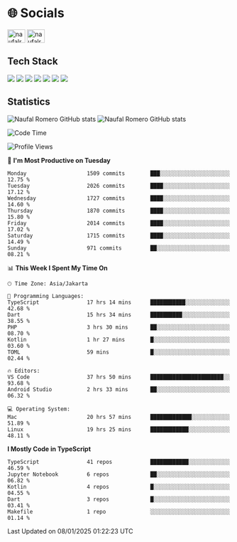 <h1 align="">🌐 Socials</h1>
<p align="left">
<a href="https://linkedin.com/in/naufal-romero-putra-pratama-9ab816177/" target="blank"><img align="center" src="https://raw.githubusercontent.com/rahuldkjain/github-profile-readme-generator/master/src/images/icons/Social/linked-in-alt.svg" alt="naufalromero" height="30" width="40" /></a>
<a href="https://instagram.com/naufalromero" target="blank"><img align="center" src="https://raw.githubusercontent.com/rahuldkjain/github-profile-readme-generator/master/src/images/icons/Social/instagram.svg" alt="naufalromero" height="30" width="40" /></a>
</p>


<h2 align="">Tech Stack</h2>
<div align="">
  <img src="https://img.shields.io/badge/next.js-000000?style=for-the-badge&logo=nextdotjs&logoColor=white"/>
 <img src="https://img.shields.io/badge/typescript-%23007ACC.svg?style=for-the-badge&logo=typescript&logoColor=white"/>
 <img src="https://img.shields.io/badge/react-%2320232a.svg?style=for-the-badge&logo=react&logoColor=%2361DAFB"/>
 <img src="https://img.shields.io/badge/tailwindcss-%2338B2AC.svg?style=for-the-badge&logo=tailwind-css&logoColor=white"/>
 <img src="https://img.shields.io/badge/Prisma-3982CE?style=for-the-badge&logo=Prisma&logoColor=white"/>
 <img src="https://img.shields.io/badge/javascript-%23323330.svg?style=for-the-badge&logo=javascript&logoColor=%23F7DF1E"/>
 <img src="https://img.shields.io/badge/java-%23ED8B00.svg?style=for-the-badge&logo=openjdk&logoColor=white"/>
</div>


<h2 align="">Statistics</h2>
<div align="">
<img src="https://github-readme-stats-xi-nine-74.vercel.app/api?username=romves&show_icons=true&theme=tokyonight&include_all_commits=true&count_private=true" alt="Naufal Romero GitHub stats"/>
<img src="https://github-readme-stats-xi-nine-74.vercel.app/api/top-langs/?username=romves&theme=tokyonight&hide_border=false&include_all_commits=true&count_private=true&layout=compact" alt="Naufal Romero GitHub stats"/>
</div>

<!--START_SECTION:waka-->
![Code Time](http://img.shields.io/badge/Code%20Time-1%2C894%20hrs%206%20mins-blue)

![Profile Views](http://img.shields.io/badge/Profile%20Views-3-blue)

📅 **I'm Most Productive on Tuesday** 

```text
Monday                   1509 commits        ███░░░░░░░░░░░░░░░░░░░░░░   12.75 % 
Tuesday                  2026 commits        ████░░░░░░░░░░░░░░░░░░░░░   17.12 % 
Wednesday                1727 commits        ████░░░░░░░░░░░░░░░░░░░░░   14.60 % 
Thursday                 1870 commits        ████░░░░░░░░░░░░░░░░░░░░░   15.80 % 
Friday                   2014 commits        ████░░░░░░░░░░░░░░░░░░░░░   17.02 % 
Saturday                 1715 commits        ████░░░░░░░░░░░░░░░░░░░░░   14.49 % 
Sunday                   971 commits         ██░░░░░░░░░░░░░░░░░░░░░░░   08.21 % 
```


📊 **This Week I Spent My Time On** 

```text
🕑︎ Time Zone: Asia/Jakarta

💬 Programming Languages: 
TypeScript               17 hrs 14 mins      ███████████░░░░░░░░░░░░░░   42.68 % 
Dart                     15 hrs 34 mins      ██████████░░░░░░░░░░░░░░░   38.55 % 
PHP                      3 hrs 30 mins       ██░░░░░░░░░░░░░░░░░░░░░░░   08.70 % 
Kotlin                   1 hr 27 mins        █░░░░░░░░░░░░░░░░░░░░░░░░   03.60 % 
TOML                     59 mins             █░░░░░░░░░░░░░░░░░░░░░░░░   02.44 % 

🔥 Editors: 
VS Code                  37 hrs 50 mins      ███████████████████████░░   93.68 % 
Android Studio           2 hrs 33 mins       ██░░░░░░░░░░░░░░░░░░░░░░░   06.32 % 

💻 Operating System: 
Mac                      20 hrs 57 mins      █████████████░░░░░░░░░░░░   51.89 % 
Linux                    19 hrs 25 mins      ████████████░░░░░░░░░░░░░   48.11 % 
```

**I Mostly Code in TypeScript** 

```text
TypeScript               41 repos            ████████████░░░░░░░░░░░░░   46.59 % 
Jupyter Notebook         6 repos             ██░░░░░░░░░░░░░░░░░░░░░░░   06.82 % 
Kotlin                   4 repos             █░░░░░░░░░░░░░░░░░░░░░░░░   04.55 % 
Dart                     3 repos             █░░░░░░░░░░░░░░░░░░░░░░░░   03.41 % 
Makefile                 1 repo              ░░░░░░░░░░░░░░░░░░░░░░░░░   01.14 % 
```




 Last Updated on 08/01/2025 01:22:23 UTC
<!--END_SECTION:waka-->
